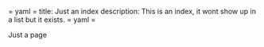 = yaml =
title: Just an index
description: This is an index, it wont show up in a list but it exists.
= yaml =

Just a page
